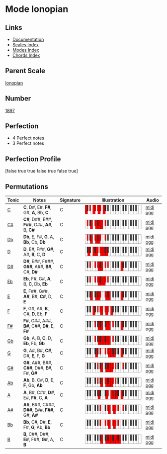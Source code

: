 # Mode Ionopian

## Links

- [Documentation](index.md)
- [Scales Index](Scales.md)
- [Modes Index](Modes.md)
- [Chords Index](Chords.md)

## Parent Scale

[Ionopian](ScaleIonopian.md)

## Number

[1897](https://ianring.com/musictheory/scales/1897)

## Perfection

- 4 Perfect notes
- 3 Perfect notes

## Perfection Profile

[false true true false true false true]

## Permutations

| Tonic | Notes | Signature | Illustration | Audio |
|-------|-------|-----------|--------------|-------|
| [C](ModeCNaturalIonopian.md) | **C**, D#, E#, **F#**, G#, **A**, Bb, **C** | C | ![CNaturalIonopian](ModeCNaturalIonopian.png) | [midi](ModeCNaturalIonopian.mid) [ogg](ModeCNaturalIonopian.ogg) |
| [C#](ModeCSharpIonopian.md) | **C#**, D##, E##, **F##**, G##, **A#**, B, **C#** | C | ![CSharpIonopian](ModeCSharpIonopian.png) | [midi](ModeCSharpIonopian.mid) [ogg](ModeCSharpIonopian.ogg) |
| [Db](ModeDFlatIonopian.md) | **Db**, E, F#, **G**, A, **Bb**, Cb, **Db** | C | ![DFlatIonopian](ModeDFlatIonopian.png) | [midi](ModeDFlatIonopian.mid) [ogg](ModeDFlatIonopian.ogg) |
| [D](ModeDNaturalIonopian.md) | **D**, E#, F##, **G#**, A#, **B**, C, **D** | C | ![DNaturalIonopian](ModeDNaturalIonopian.png) | [midi](ModeDNaturalIonopian.mid) [ogg](ModeDNaturalIonopian.ogg) |
| [D#](ModeDSharpIonopian.md) | **D#**, E##, F###, **G##**, A##, **B#**, C#, **D#** | C | ![DSharpIonopian](ModeDSharpIonopian.png) | [midi](ModeDSharpIonopian.mid) [ogg](ModeDSharpIonopian.ogg) |
| [Eb](ModeEFlatIonopian.md) | **Eb**, F#, G#, **A**, B, **C**, Db, **Eb** | C | ![EFlatIonopian](ModeEFlatIonopian.png) | [midi](ModeEFlatIonopian.mid) [ogg](ModeEFlatIonopian.ogg) |
| [E](ModeENaturalIonopian.md) | **E**, F##, G##, **A#**, B#, **C#**, D, **E** | C | ![ENaturalIonopian](ModeENaturalIonopian.png) | [midi](ModeENaturalIonopian.mid) [ogg](ModeENaturalIonopian.ogg) |
| [F](ModeFNaturalIonopian.md) | **F**, G#, A#, **B**, C#, **D**, Eb, **F** | C | ![FNaturalIonopian](ModeFNaturalIonopian.png) | [midi](ModeFNaturalIonopian.mid) [ogg](ModeFNaturalIonopian.ogg) |
| [F#](ModeFSharpIonopian.md) | **F#**, G##, A##, **B#**, C##, **D#**, E, **F#** | C | ![FSharpIonopian](ModeFSharpIonopian.png) | [midi](ModeFSharpIonopian.mid) [ogg](ModeFSharpIonopian.ogg) |
| [Gb](ModeGFlatIonopian.md) | **Gb**, A, B, **C**, D, **Eb**, Fb, **Gb** | C | ![GFlatIonopian](ModeGFlatIonopian.png) | [midi](ModeGFlatIonopian.mid) [ogg](ModeGFlatIonopian.ogg) |
| [G](ModeGNaturalIonopian.md) | **G**, A#, B#, **C#**, D#, **E**, F, **G** | C | ![GNaturalIonopian](ModeGNaturalIonopian.png) | [midi](ModeGNaturalIonopian.mid) [ogg](ModeGNaturalIonopian.ogg) |
| [G#](ModeGSharpIonopian.md) | **G#**, A##, B##, **C##**, D##, **E#**, F#, **G#** | C | ![GSharpIonopian](ModeGSharpIonopian.png) | [midi](ModeGSharpIonopian.mid) [ogg](ModeGSharpIonopian.ogg) |
| [Ab](ModeAFlatIonopian.md) | **Ab**, B, C#, **D**, E, **F**, Gb, **Ab** | C | ![AFlatIonopian](ModeAFlatIonopian.png) | [midi](ModeAFlatIonopian.mid) [ogg](ModeAFlatIonopian.ogg) |
| [A](ModeANaturalIonopian.md) | **A**, B#, C##, **D#**, E#, **F#**, G, **A** | C | ![ANaturalIonopian](ModeANaturalIonopian.png) | [midi](ModeANaturalIonopian.mid) [ogg](ModeANaturalIonopian.ogg) |
| [A#](ModeASharpIonopian.md) | **A#**, B##, C###, **D##**, E##, **F##**, G#, **A#** | C | ![ASharpIonopian](ModeASharpIonopian.png) | [midi](ModeASharpIonopian.mid) [ogg](ModeASharpIonopian.ogg) |
| [Bb](ModeBFlatIonopian.md) | **Bb**, C#, D#, **E**, F#, **G**, Ab, **Bb** | C | ![BFlatIonopian](ModeBFlatIonopian.png) | [midi](ModeBFlatIonopian.mid) [ogg](ModeBFlatIonopian.ogg) |
| [B](ModeBNaturalIonopian.md) | **B**, C##, D##, **E#**, F##, **G#**, A, **B** | C | ![BNaturalIonopian](ModeBNaturalIonopian.png) | [midi](ModeBNaturalIonopian.mid) [ogg](ModeBNaturalIonopian.ogg) |
